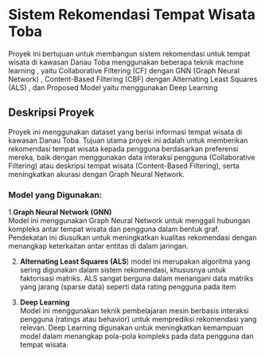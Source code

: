 # Sistem Rekomendasi Tempat Wisata Toba

Proyek ini bertujuan untuk membangun sistem rekomendasi untuk tempat wisata di kawasan Danau Toba menggunakan beberapa teknik machine learning , yaitu Collaborative Filtering (CF) dengan GNN (Graph Neural Network) , Content-Based Filtering (CBF) dengan Alternating Least Squares (ALS) , dan Proposed Model yaitu  menggunakan Deep Learning

## Deskripsi Proyek

Proyek ini menggunakan dataset yang berisi informasi tempat wisata di kawasan Danau Toba. Tujuan utama proyek ini adalah untuk memberikan rekomendasi tempat wisata kepada pengguna berdasarkan preferensi mereka, baik dengan menggunakan data interaksi pengguna (Collaborative Filtering) atau deskripsi tempat wisata (Content-Based Filtering), serta meningkatkan akurasi dengan Graph Neural Network.

### Model yang Digunakan:
1.**Graph Neural Network (GNN)**  
   Model ini menggunakan Graph Neural Network untuk menggali hubungan kompleks antar tempat wisata dan pengguna dalam bentuk graf. Pendekatan ini diusulkan untuk meningkatkan kualitas rekomendasi dengan menangkap keterkaitan antar entitas di dalam jaringan.

2. **Alternating Least Squares (ALS**)
   model ini merupakan   algoritma yang sering digunakan dalam sistem rekomendasi, khususnya untuk faktorisasi matriks. ALS sangat berguna dalam menangani data matriks yang jarang (sparse data) seperti data rating pengguna pada item

3.  **Deep Learning**  
   Model ini menggunakan teknik pembelajaran mesin berbasis interaksi pengguna (ratings atau behavior) untuk memprediksi rekomendasi yang relevan. Deep Learning digunakan untuk meningkatkan kemampuan model dalam menangkap pola-pola kompleks pada data pengguna dan tempat wisata.




